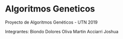 # Algoritmos Geneticos
Proyecto de Algoritmos Genéticos - UTN 2019

Integrantes:
Biondo Dolores
Oliva Martin
Acciarri Joshua
